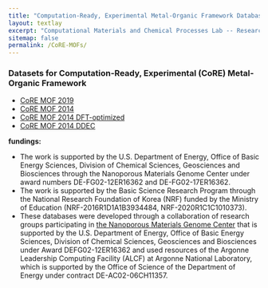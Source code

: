 ```yaml
---
title: "Computation-Ready, Experimental Metal-Organic Framework Database"
layout: textlay
excerpt: "Computational Materials and Chemical Processes Lab -- Research"
sitemap: false
permalink: /CoRE-MOFs/
---
```


### Datasets for Computation-Ready, Experimental (CoRE) Metal-Organic Framework

- [CoRE MOF 2019](https://zenodo.org/record/3677685#.XzqXbZMzY8M)
- [CoRE MOF 2014](https://zenodo.org/record/3228673#.XhxVBsgzaUk)
- [CoRE MOF 2014 DFT-optimized](https://zenodo.org/record/3986569#.XzfKcpMzY8N)
- [CoRE MOF 2014 DDEC](https://zenodo.org/record/3986573#.XzfKiJMzY8N)

**fundings:**
- The work is supported by the U.S. Department of Energy, Office of Basic Energy Sciences, Division of Chemical Sciences, Geosciences and Biosciences through the Nanoporous Materials Genome Center under award numbers DE-FG02-12ER16362 and DE-FG02-17ER16362.
- The work is supported by the Basic Science Research Program through the National Research Foundation of Korea (NRF) funded by the Ministry of Education (NRF-2016R1D1A1B3934484, NRF-2020R1C1C1010373).
- These databases were developed through a collaboration of research groups participating in <a href="http://www1.chem.umn.edu/nmgc/">the Nanoporous Materials Genome Center</a> that is supported by the U.S. Department of Energy, Office of Basic Energy Sciences, Division of Chemical Sciences, Geosciences and Biosciences under Award DEFG02-12ER16362 and used resources of the Argonne Leadership Computing Facility (ALCF) at Argonne National Laboratory, which is supported by the Office of Science of the Department of Energy under contract DE-AC02-06CH11357.
